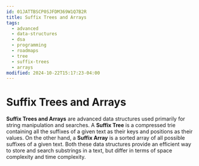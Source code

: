 ```yaml
---
id: 01JATTBSCP0SJFDM369W1Q7B2R
title: Suffix Trees and Arrays
tags:
  - advanced
  - data-structures
  - dsa
  - programming
  - roadmaps
  - tree
  - suffix-trees
  - arrays
modified: 2024-10-22T15:17:23-04:00
---
```

# Suffix Trees and Arrays

**Suffix Trees and Arrays** are advanced data structures used primarily for string manipulation and searches. A **Suffix Tree** is a compressed trie containing all the suffixes of a given text as their keys and positions as their values. On the other hand, a **Suffix Array** is a sorted array of all possible suffixes of a given text. Both these data structures provide an efficient way to store and search substrings in a text, but differ in terms of space complexity and time complexity.